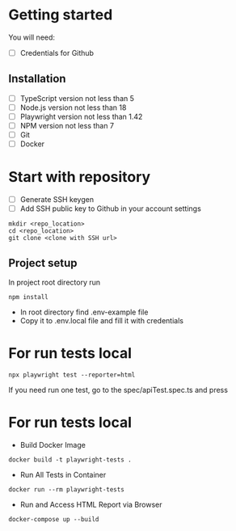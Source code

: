 # Getting started

You will need:
- [ ] Credentials for Github

## Installation

- [ ] TypeScript version not less than 5
- [ ] Node.js version not less than 18
- [ ] Playwright version not less than 1.42
- [ ] NPM version not less than 7
- [ ] Git
- [ ] Docker

# Start with repository

- [ ] Generate SSH keygen
- [ ] Add SSH public key to Github in your account settings

```
mkdir <repo_location>
cd <repo_location>
git clone <clone with SSH url>
```

## Project setup
In project root directory run
```
npm install
```
- In root directory find .env-example file
- Copy it to .env.local file and fill it with credentials

# For run tests local 

```
npx playwright test --reporter=html
```
If you need run one test, go to the spec/apiTest.spec.ts and press 

# For run tests local 

- Build Docker Image
```
docker build -t playwright-tests .
```
- Run All Tests in Container
```
docker run --rm playwright-tests
```
- Run and Access HTML Report via Browser
```
docker-compose up --build
```


